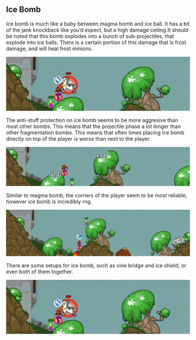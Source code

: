 ## Ice Bomb


Ice bomb is much like a baby between magma bomb and ice ball. It has a bit of the jank knockback like you’d expect, but a high damage ceiling.It should be noted that this bomb explodes into a bunch of sub-projectiles, that explode into ice balls. There is a certain portion of this damage that is frost damage, and will heal frost minions.


![icebomb1](https://raw.githubusercontent.com/1IlIl/wikidata/main/frost/gifs/icebomb1.gif)


The anti-stuff protection on ice bomb seems to be more aggresive than most other bombs. This means that the projectile phase a lot longer than other fragmentation bombs. This means that often times placing ice bomb directly on top of the player is worse than next to the player.


![icebomb2](https://raw.githubusercontent.com/1IlIl/wikidata/main/frost/gifs/iceball9.gif)


Similar to magma bomb, the corners of the player seem to be most reliable, however ice bomb is incredibly rng.


![icebomb3](https://raw.githubusercontent.com/1IlIl/wikidata/main/frost/gifs/iceball7.gif)


There are some setups for ice bomb, such as vine bridge and ice shield, or even both of them together.


![icebomb4](https://raw.githubusercontent.com/1IlIl/wikidata/main/frost/gifs/icebomb1.gif)

